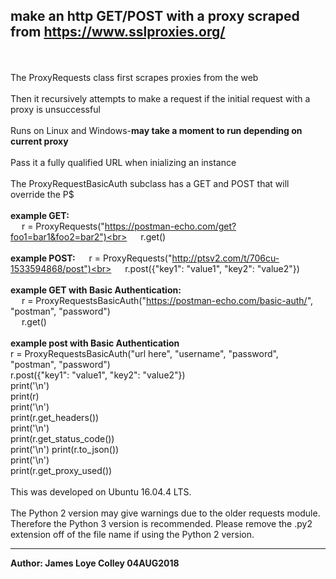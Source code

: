 ## make an http GET/POST with a proxy scraped from https://www.sslproxies.org/
<br><br>
The ProxyRequests class first scrapes proxies from the web
<br><br>
Then it recursively attempts to make a request if the initial request with a proxy is unsuccessful
<br><br>
Runs on Linux and Windows-<b>may take a moment to run depending on current proxy</b>
<br><br>
Pass it a fully qualified URL when inializing an instance
<br><br>
The ProxyRequestBasicAuth subclass has a GET and POST that will override the P$
<br><br>
<b>example GET:</b><br>
&emsp;&nbsp;r = ProxyRequests("https://postman-echo.com/get?foo1=bar1&foo2=bar2")<br>
&emsp;&nbsp;r.get()<br><br>
<b>example POST:</b>
&emsp;&nbsp;r = ProxyRequests("http://ptsv2.com/t/706cu-1533594868/post")<br>
&emsp;&nbsp;r.post({"key1": "value1", "key2": "value2"})<br><br>
<b>example GET with Basic Authentication:</b><br>
&emsp;&nbsp;r = ProxyRequestsBasicAuth("https://postman-echo.com/basic-auth/", "postman", "password")<br>
&emsp;&nbsp;r.get()<br><br>
<b>example post with Basic Authentication</b><br>
r = ProxyRequestsBasicAuth("url here", "username", "password", "postman", "password")<br>
r.post({"key1": "value1", "key2": "value2"})<br>
print('\n')<br>
print(r)<br>
print('\n')<br>
print(r.get_headers())<br>
print('\n')<br>
print(r.get_status_code())<br>
print('\n')
print(r.to_json())<br>
print('\n')<br>
print(r.get_proxy_used())
<br><br>
This was developed on Ubuntu 16.04.4 LTS.
<br><br>
The Python 2 version may give warnings due to the older requests module. Therefore the Python 3 version is recommended.
Please remove the .py2 extension off of the file name if using the Python 2 version.
<hr>
<b>Author: James Loye Colley  04AUG2018</b>
